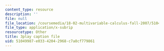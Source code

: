 ```yaml
---
content_type: resource
description: ''
file: null
file_location: /coursemedia/18-02-multivariable-calculus-fall-2007/51049987e03342042968c7a8cf779861_ChiM2-MV-qM.srt
file_type: application/x-subrip
resourcetype: Other
title: 3play caption file
uid: 51049987-e033-4204-2968-c7a8cf779861
---
```

